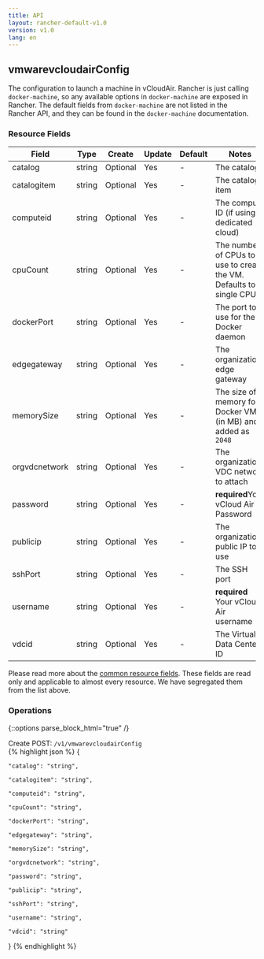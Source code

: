 ```yaml
---
title: API
layout: rancher-default-v1.0
version: v1.0
lang: en
---
```


## vmwarevcloudairConfig

The configuration to launch a machine in vCloudAir. Rancher is just calling `docker-machine`, so any available options in `docker-machine` are exposed in Rancher. The default fields from `docker-machine` are not listed in the Rancher API, and they can be found in the `docker-machine` documentation.

### Resource Fields

Field | Type | Create | Update | Default | Notes
---|---|---|---|---|---
catalog | string | Optional | Yes | - | The catalog
catalogitem | string | Optional | Yes | - | The catalog item
computeid | string | Optional | Yes | - | The compute ID (if using dedicated cloud)
cpuCount | string | Optional | Yes | - | The number of CPUs to use to create the VM. Defaults to single CPU
dockerPort | string | Optional | Yes | - | The port to use for the Docker daemon
edgegateway | string | Optional | Yes | - | The organization edge gateway
memorySize | string | Optional | Yes | - | The size of memory for Docker VM (in MB) and added as `2048`
orgvdcnetwork | string | Optional | Yes | - | The organization VDC network to attach
password | string | Optional | Yes | - | <strong>required</strong>Your vCloud Air Password
publicip | string | Optional | Yes | - | The  organization public IP to use
sshPort | string | Optional | Yes | - | The SSH port
username | string | Optional | Yes | - | <strong>required</strong> Your vCloud Air username
vdcid | string | Optional | Yes | - | The Virtual Data Center ID


Please read more about the [common resource fields]({{site.baseurl}}/rancher/{{page.version}}/{{page.lang}}/api/common/). 
These fields are read only and applicable to almost every resource. We have segregated them from the list above.


### Operations
{::options parse_block_html="true" /}



<div class="action">
<span class="header">
Create
<span class="headerright">POST:  <code>/v1/vmwarevcloudairConfig</code></span></span>
<div class="action-contents">
{% highlight json %} 
{

	"catalog": "string",

	"catalogitem": "string",

	"computeid": "string",

	"cpuCount": "string",

	"dockerPort": "string",

	"edgegateway": "string",

	"memorySize": "string",

	"orgvdcnetwork": "string",

	"password": "string",

	"publicip": "string",

	"sshPort": "string",

	"username": "string",

	"vdcid": "string"

} 
{% endhighlight %}
</div>
</div>










